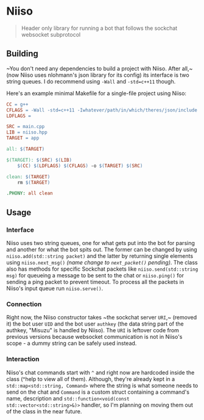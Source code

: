 # Niiso

>Header only library for running a bot that follows the sockchat websocket subprotocol

## Building

~You don't need any dependencies to build a project with Niiso. After all,~ (now Niiso uses nlohmann's json library for its config) its interface is two string queues. I do recommend using `-Wall` and `-std=c++11` though.

Here's an example minimal Makefile for a single-file project using Niiso:

```Makefile
CC = g++
CFLAGS = -Wall -std=c++11 -Iwhatever/path/in/which/theres/json/include
LDFLAGS = 

SRC = main.cpp
LIB = niiso.hpp
TARGET = app

all: $(TARGET)

$(TARGET): $(SRC) $(LIB)
	$(CC) $(LDFLAGS) $(CFLAGS) -o $(TARGET) $(SRC)

clean: $(TARGET)
	rm $(TARGET)

.PHONY: all clean
```

## Usage

### Interface

Niiso uses two string queues, one for what gets put into the bot for parsing and another for what the bot spits out. The former can be changed by using `niiso.add(std::string packet)` and the latter by returning single elements using `niiso.next_msg()` *(name change to `next_packet()` pending)*. The class also has methods for specific Sockchat packets like `niiso.send(std::string msg)` for queueing a message to be sent to the chat or `niiso.ping()` for sending a ping packet to prevent timeout. To process all the packets in Niiso's input queue run `niiso.serve()`.

### Connection

Right now, the Niiso constructor takes ~the sockchat server `URI`,~ (removed it) the bot user `UID` and the bot user `authkey` (the data string part of the authkey, "Misuzu" is handled by Niiso). The `URI` is leftover code from previous versions because websocket communication is not in Niiso's scope - a dummy string can be safely used instead.

### Interaction

Niiso's chat commands start with `^` and right now are hardcoded inside the class (^help to view all of them). Although, they're already kept in a `std::map<std::string, Command>` where the string is what someone needs to send on the chat and `Command` is a custom struct containing a command's name, description and `std::function<void(const std::vector<std::string>&)>` handler, so I'm planning on moving them out of the class in the near future.

